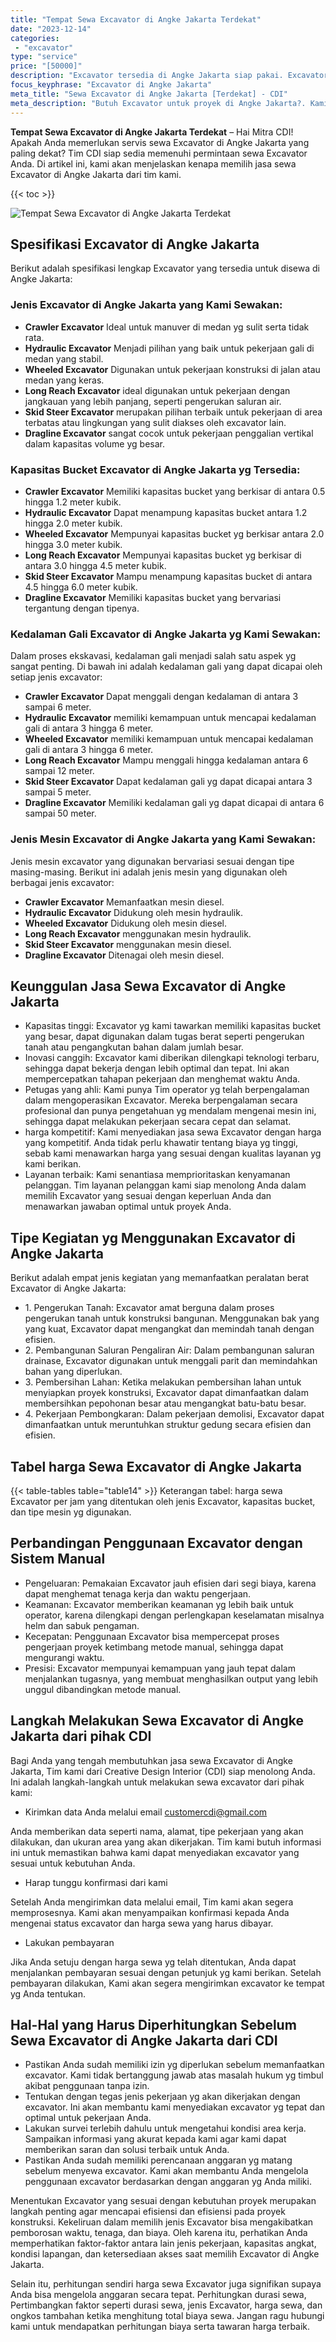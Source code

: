 ```yaml
---
title: "Tempat Sewa Excavator di Angke Jakarta Terdekat"
date: "2023-12-14"
categories:
 - "excavator"
type: "service"
price: "[50000]"
description: "Excavator tersedia di Angke Jakarta siap pakai. Excavator unggulan untuk proyek pembangunan yang membutuhkan peralatan profesional dengan performa maksimal. Konsultasikan kebutuhan Anda."
focus_keyphrase: "Excavator di Angke Jakarta"
meta_title: "Sewa Excavator di Angke Jakarta [Terdekat] - CDI"
meta_description: "Butuh Excavator untuk proyek di Angke Jakarta?. Kami hadirkan Excavator berkualitas untuk mendukung produktivitas. Promo menarik tersedia."
---
```


**Tempat Sewa Excavator di Angke Jakarta Terdekat** – Hai Mitra CDI! Apakah Anda memerlukan servis sewa Excavator di Angke Jakarta yang paling dekat? Tim CDI siap sedia memenuhi permintaan sewa Excavator Anda. Di artikel ini, kami akan menjelaskan kenapa memilih jasa sewa Excavator di Angke Jakarta dari tim kami.

{{< toc >}}

![Tempat Sewa Excavator di Angke Jakarta Terdekat](/images/excavator/excavator-08.jpg)

## Spesifikasi Excavator di Angke Jakarta

Berikut adalah spesifikasi lengkap Excavator yang tersedia untuk disewa di Angke Jakarta:

### Jenis Excavator di Angke Jakarta yang Kami Sewakan:

*   **Crawler Excavator** Ideal untuk manuver di medan yg sulit serta tidak rata.
*   **Hydraulic Excavator** Menjadi pilihan yang baik untuk pekerjaan gali di medan yang stabil.
*   **Wheeled Excavator** Digunakan untuk pekerjaan konstruksi di jalan atau medan yang keras.
*   **Long Reach Excavator** ideal digunakan untuk pekerjaan dengan jangkauan yang lebih panjang, seperti pengerukan saluran air.
*   **Skid Steer Excavator** merupakan pilihan terbaik untuk pekerjaan di area terbatas atau lingkungan yang sulit diakses oleh excavator lain.
*   **Dragline Excavator** sangat cocok untuk pekerjaan penggalian vertikal dalam kapasitas volume yg besar.

### Kapasitas Bucket Excavator di Angke Jakarta yg Tersedia:

*   **Crawler Excavator** Memiliki kapasitas bucket yang berkisar di antara 0.5 hingga 1.2 meter kubik.
*   **Hydraulic Excavator** Dapat menampung kapasitas bucket antara 1.2 hingga 2.0 meter kubik.
*   **Wheeled Excavator** Mempunyai kapasitas bucket yg berkisar antara 2.0 hingga 3.0 meter kubik.
*   **Long Reach Excavator** Mempunyai kapasitas bucket yg berkisar di antara 3.0 hingga 4.5 meter kubik.
*   **Skid Steer Excavator** Mampu menampung kapasitas bucket di antara 4.5 hingga 6.0 meter kubik.
*   **Dragline Excavator** Memiliki kapasitas bucket yang bervariasi tergantung dengan tipenya.

### Kedalaman Gali Excavator di Angke Jakarta yg Kami Sewakan:

Dalam proses ekskavasi, kedalaman gali menjadi salah satu aspek yg sangat penting. Di bawah ini adalah kedalaman gali yang dapat dicapai oleh setiap jenis excavator:

*   **Crawler Excavator** Dapat menggali dengan kedalaman di antara 3 sampai 6 meter.
*   **Hydraulic Excavator** memiliki kemampuan untuk mencapai kedalaman gali di antara 3 hingga 6 meter.
*   **Wheeled Excavator** memiliki kemampuan untuk mencapai kedalaman gali di antara 3 hingga 6 meter.
*   **Long Reach Excavator** Mampu menggali hingga kedalaman antara 6 sampai 12 meter.
*   **Skid Steer Excavator** Dapat kedalaman gali yg dapat dicapai antara 3 sampai 5 meter.
*   **Dragline Excavator** Memiliki kedalaman gali yg dapat dicapai di antara 6 sampai 50 meter.

### Jenis Mesin Excavator di Angke Jakarta yang Kami Sewakan:

Jenis mesin excavator yang digunakan bervariasi sesuai dengan tipe masing-masing. Berikut ini adalah jenis mesin yang digunakan oleh berbagai jenis excavator:

*   **Crawler Excavator** Memanfaatkan mesin diesel.
*   **Hydraulic Excavator** Didukung oleh mesin hydraulik.
*   **Wheeled Excavator** Didukung oleh mesin diesel.
*   **Long Reach Excavator** menggunakan mesin hydraulik.
*   **Skid Steer Excavator** menggunakan mesin diesel.
*   **Dragline Excavator** Ditenagai oleh mesin diesel.

## Keunggulan Jasa Sewa Excavator di Angke Jakarta

*   Kapasitas tinggi: Excavator yg kami tawarkan memiliki kapasitas bucket yang besar, dapat digunakan dalam tugas berat seperti pengerukan tanah atau pengangkutan bahan dalam jumlah besar.
*   Inovasi canggih: Excavator kami diberikan dilengkapi teknologi terbaru, sehingga dapat bekerja dengan lebih optimal dan tepat. Ini akan mempercepatkan tahapan pekerjaan dan menghemat waktu Anda.
*   Petugas yang ahli: Kami punya Tim operator yg telah berpengalaman dalam mengoperasikan Excavator. Mereka berpengalaman secara profesional dan punya pengetahuan yg mendalam mengenai mesin ini, sehingga dapat melakukan pekerjaan secara cepat dan selamat.
*   harga kompetitif: Kami menyediakan jasa sewa Excavator dengan harga yang kompetitif. Anda tidak perlu khawatir tentang biaya yg tinggi, sebab kami menawarkan harga yang sesuai dengan kualitas layanan yg kami berikan.
*   Layanan terbaik: Kami senantiasa memprioritaskan kenyamanan pelanggan. Tim layanan pelanggan kami siap menolong Anda dalam memilih Excavator yang sesuai dengan keperluan Anda dan menawarkan jawaban optimal untuk proyek Anda.

## Tipe Kegiatan yg Menggunakan Excavator di Angke Jakarta

Berikut adalah empat jenis kegiatan yang memanfaatkan peralatan berat Excavator di Angke Jakarta:

*   1\. Pengerukan Tanah: Excavator amat berguna dalam proses pengerukan tanah untuk konstruksi bangunan. Menggunakan bak yang yang kuat, Excavator dapat mengangkat dan memindah tanah dengan efisien.
*   2\. Pembangunan Saluran Pengaliran Air: Dalam pembangunan saluran drainase, Excavator digunakan untuk menggali parit dan memindahkan bahan yang diperlukan.
*   3\. Pembersihan Lahan: Ketika melakukan pembersihan lahan untuk menyiapkan proyek konstruksi, Excavator dapat dimanfaatkan dalam membersihkan pepohonan besar atau mengangkat batu-batu besar.
*   4\. Pekerjaan Pembongkaran: Dalam pekerjaan demolisi, Excavator dapat dimanfaatkan untuk meruntuhkan struktur gedung secara efisien dan efisien.

## Tabel harga Sewa Excavator di Angke Jakarta

{{< table-tables table="table14" >}} Keterangan tabel: harga sewa Excavator per jam yang ditentukan oleh jenis Excavator, kapasitas bucket, dan tipe mesin yg digunakan. 

## Perbandingan Penggunaan Excavator dengan Sistem Manual

*   Pengeluaran: Pemakaian Excavator jauh efisien dari segi biaya, karena dapat menghemat tenaga kerja dan waktu pengerjaan.
*   Keamanan: Excavator memberikan keamanan yg lebih baik untuk operator, karena dilengkapi dengan perlengkapan keselamatan misalnya helm dan sabuk pengaman.
*   Kecepatan: Penggunaan Excavator bisa mempercepat proses pengerjaan proyek ketimbang metode manual, sehingga dapat mengurangi waktu.
*   Presisi: Excavator mempunyai kemampuan yang jauh tepat dalam menjalankan tugasnya, yang membuat menghasilkan output yang lebih unggul dibandingkan metode manual.

## Langkah Melakukan Sewa Excavator di Angke Jakarta dari pihak CDI

Bagi Anda yang tengah membutuhkan jasa sewa Excavator di Angke Jakarta, Tim kami dari Creative Design Interior (CDI) siap menolong Anda. Ini adalah langkah-langkah untuk melakukan sewa excavator dari pihak kami:

*   Kirimkan data Anda melalui email customercdi@gmail.com

Anda memberikan data seperti nama, alamat, tipe pekerjaan yang akan dilakukan, dan ukuran area yang akan dikerjakan. Tim kami butuh informasi ini untuk memastikan bahwa kami dapat menyediakan excavator yang sesuai untuk kebutuhan Anda.
*   Harap tunggu konfirmasi dari kami

Setelah Anda mengirimkan data melalui email, Tim kami akan segera memprosesnya. Kami akan menyampaikan konfirmasi kepada Anda mengenai status excavator dan harga sewa yang harus dibayar.
*   Lakukan pembayaran

Jika Anda setuju dengan harga sewa yg telah ditentukan, Anda dapat menjalankan pembayaran sesuai dengan petunjuk yg kami berikan. Setelah pembayaran dilakukan, Kami akan segera mengirimkan excavator ke tempat yg Anda tentukan.

## Hal-Hal yang Harus Diperhitungkan Sebelum Sewa Excavator di Angke Jakarta dari CDI

*   Pastikan Anda sudah memiliki izin yg diperlukan sebelum memanfaatkan excavator. Kami tidak bertanggung jawab atas masalah hukum yg timbul akibat penggunaan tanpa izin.
*   Tentukan dengan tegas jenis pekerjaan yg akan dikerjakan dengan excavator. Ini akan membantu kami menyediakan excavator yg tepat dan optimal untuk pekerjaan Anda.
*   Lakukan survei terlebih dahulu untuk mengetahui kondisi area kerja. Sampaikan informasi yang akurat kepada kami agar kami dapat memberikan saran dan solusi terbaik untuk Anda.
*   Pastikan Anda sudah memiliki perencanaan anggaran yg matang sebelum menyewa excavator. Kami akan membantu Anda mengelola penggunaan excavator berdasarkan dengan anggaran yg Anda miliki.

Menentukan Excavator yang sesuai dengan kebutuhan proyek merupakan langkah penting agar mencapai efisiensi dan efisiensi pada proyek konstruksi. Kekeliruan dalam memilih jenis Excavator bisa mengakibatkan pemborosan waktu, tenaga, dan biaya. Oleh karena itu, perhatikan Anda memperhatikan faktor-faktor antara lain jenis pekerjaan, kapasitas angkat, kondisi lapangan, dan ketersediaan akses saat memilih Excavator di Angke Jakarta.

Selain itu, perhitungan sendiri harga sewa Excavator juga signifikan supaya Anda bisa mengelola anggaran secara tepat. Perhitungkan durasi sewa, Pertimbangkan faktor seperti durasi sewa, jenis Excavator, harga sewa, dan ongkos tambahan ketika menghitung total biaya sewa. Jangan ragu hubungi kami untuk mendapatkan perhitungan biaya serta tawaran harga terbaik.